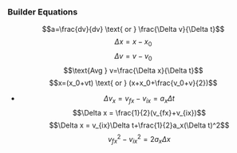 ### Builder Equations
$$a=\frac{dv}{dv} \text{ or } \frac{\Delta v}{\Delta t}$$
$$\Delta x=x-x_0$$
$$\Delta v=v-v_0$$
$$\text{Avg } v=\frac{\Delta x}{\Delta t}$$
$$x=(x_0+vt) \text{ or } (x+x_0+\frac{v_0+v}{2})$$
- $$\Delta v_x=v_{fx}-v_{ix}=a_x\Delta t$$
  $$\Delta x = \frac{1}{2}(v_{fx}+v_{ix})$$
  $$\Delta x = v_{ix}\Delta t+\frac{1}{2}a_x(\Delta t)^2$$
  $$v_{fx}^2-v_{ix}^2=2a_x\Delta x$$